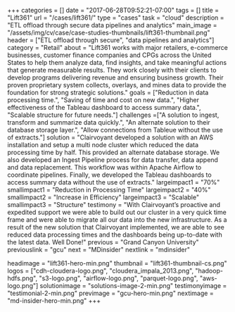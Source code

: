 +++
categories = []
date = "2017-06-28T09:52:21-07:00"
tags = []
title = "Lift361"
url = "/cases/lift361/"
type = "cases"
task = "cloud"
description = "ETL offload through secure data pipelines and analytics"
main_image = "/assets/img/cv/case/case-studies-thumbnails/lift361-thumbnail.png"
header = ["ETL offload through secure", "data pipelines and analytics"]
category = "Retail"
about = "Lift361 works with major retailers, e-commerce businesses, customer finance companies and CPGs across the United States to help them analyze data, find insights, and take meaningful actions that generate measurable results. They work closely with their clients to develop programs delivering revenue and ensuring business growth. Their proven proprietary system collects, overlays, and mines data to provide the foundation for strong strategic solutions."
goals = ["Reduction in data processing time.", "Saving of time and cost on new data.", "Higher effectiveness of the Tableau dashboard to access summary data.", "Scalable structure for future needs."]
challenges =["A solution to ingest, transform and summarize data quickly.", "An alternate solution to their database storage layer.", "Allow connections from Tableue without the use of extracts."]
solution = "Clairvoyant developed a solution with an AWS installation and setup a multi node cluster which reduced the data processing time by half. This provided an alternate database storage. We also developed an Ingest Pipeline process for data transfer, data append and data replacement. This workflow was within Apache Airflow to coordinate pipelines. Finally, we developed the Tableau dashboards to access summary data without the use of extracts."
largeimpact1 = "70%"
smallimpact1 = "Reduction in Processing Time"
largeimpact2 = "40%"
smallimpact2 = "Increase in Efficiency"
largeimpact3 = "Scalable"
smallimpact3 = "Structure"
testimony = "With Clairvoyant’s proactive and expedited support we were able to build out our cluster in a very quick time frame and were able to migrate all our data into the new infrastructure. As a result of the new solution that Clairvoyant implemented, we are able to see reduced data processing times and the dashboards being up-to-date with the latest data. Well Done!"
previous = "Grand Canyon University"
previouslink = "gcu"
next = "MDinsider"
nextlink = "mdinsider"

headimage = "lift361-hero-min.png"
thumbnail = "lift361-thumbnail-cs.png"
logos = ["cdh-cloudera-logo.png", "cloudera_impala_2013.png", "hadoop-hdfs.png", "s3-logo.png", "airflow-logo.png", "parquet-logo.png", "aws-logo.png"]
solutionimage = "solutions-image-2-min.png"
testimonyimage = "testimonial-2-min.png"
previmage = "gcu-hero-min.png"
nextimage = "md-insider-hero-min.png"
+++